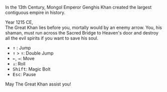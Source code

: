 In the 13th Century, Mongol Emperor Genghis Khan created the largest contiguous empire in history.

Year 1215 CE,<br>
The Great Khan lies before you, mortally would by an enemy arrow. 
You, his shaman, must run across the Sacred Bridge to Heaven's door and destroy all the evil spirits if you want to save his soul.

- <kbd>↑</kbd> : Jump
- <kbd>↑</kbd> > <kbd>↑</kbd>: Double Jump
- <kbd>←</kbd>, <kbd>→</kbd>: Move
- <kbd>↓</kbd>: Roll
- <kbd>Shift</kbd>:  Magic Bolt
- <kbd>Esc</kbd>: Pause

May The Great Khan assist you!
